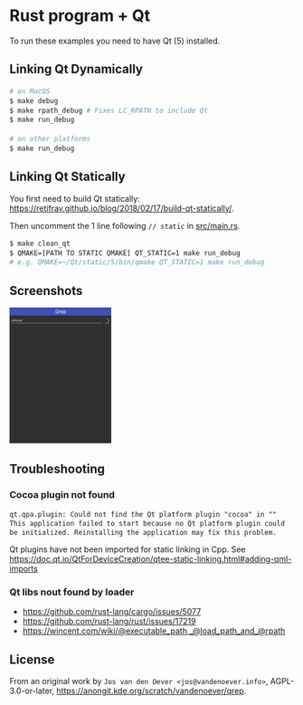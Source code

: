 # Rust program + Qt

To run these examples you need to have Qt (5) installed.


## Linking Qt Dynamically

```bash
# on MacOS
$ make debug
$ make rpath_debug # Fixes LC_RPATH to include Qt
$ make run_debug

# on other platforms
$ make run_debug
```

## Linking Qt Statically

You first need to build Qt statically: https://retifrav.github.io/blog/2018/02/17/build-qt-statically/.

Then uncomment the 1 line following `// static` in [src/main.rs](src/mains.rs).

```bash
$ make clean_qt
$ QMAKE=[PATH TO STATIC QMAKE] QT_STATIC=1 make run_debug
# e.g. QMAKE=~/Qt/static/5/bin/qmake QT_STATIC=1 make run_debug
```

## Screenshots

<img src="qgrep.png" width="180" />



## Troubleshooting

### Cocoa plugin not found
```
qt.qpa.plugin: Could not find the Qt platform plugin "cocoa" in ""
This application failed to start because no Qt platform plugin could be initialized. Reinstalling the application may fix this problem.
```

Qt plugins have not been imported for static linking in Cpp. See https://doc.qt.io/QtForDeviceCreation/qtee-static-linking.html#adding-qml-imports


### Qt libs nout found by loader

* https://github.com/rust-lang/cargo/issues/5077
* https://github.com/rust-lang/rust/issues/17219
* https://wincent.com/wiki/@executable_path,_@load_path_and_@rpath




## License

From an original work by `Jos van den Oever <jos@vandenoever.info>`, AGPL-3.0-or-later, https://anongit.kde.org/scratch/vandenoever/qrep.

